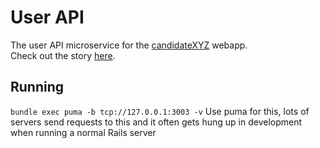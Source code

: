 # User API

The user API microservice for the [candidateXYZ](https://candidatexyz.com) webapp.  
Check out the story [here](https://jakekinsella.com/projects/candidatexyz).

## Running

`bundle exec puma -b tcp://127.0.0.1:3003 -v`
Use puma for this, lots of servers send requests to this and it often gets hung up in development when running a normal Rails server
